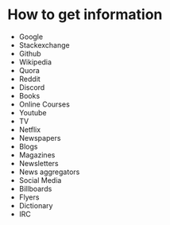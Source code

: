 # How to get information

- Google
- Stackexchange
- Github
- Wikipedia
- Quora
- Reddit
- Discord
- Books
- Online Courses
- Youtube
- TV
- Netflix
- Newspapers
- Blogs
- Magazines
- Newsletters
- News aggregators
- Social Media
- Billboards
- Flyers
- Dictionary
- IRC